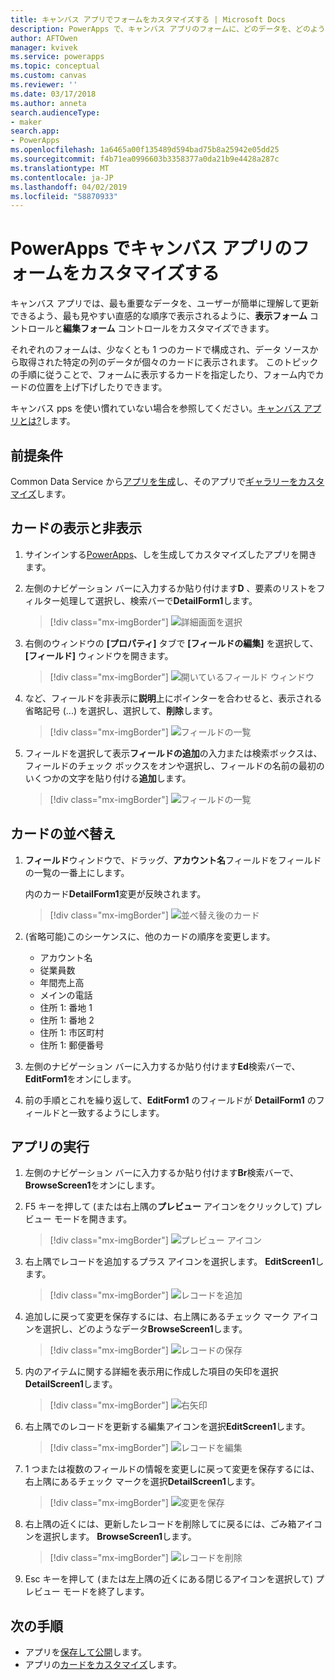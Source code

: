 ```yaml
---
title: キャンバス アプリでフォームをカスタマイズする | Microsoft Docs
description: PowerApps で、キャンバス アプリのフォームに、どのデータを、どのような順番で、どのコントロールに表示するかを指定します。
author: AFTOwen
manager: kvivek
ms.service: powerapps
ms.topic: conceptual
ms.custom: canvas
ms.reviewer: ''
ms.date: 03/17/2018
ms.author: anneta
search.audienceType:
- maker
search.app:
- PowerApps
ms.openlocfilehash: 1a6465a00f135489d594bad75b8a25942e05dd25
ms.sourcegitcommit: f4b71ea0996603b3358377a0da21b9e4428a287c
ms.translationtype: MT
ms.contentlocale: ja-JP
ms.lasthandoff: 04/02/2019
ms.locfileid: "58870933"
---
```

# <a name="customize-a-canvas-app-form-in-powerapps"></a>PowerApps でキャンバス アプリのフォームをカスタマイズする

キャンバス アプリでは、最も重要なデータを、ユーザーが簡単に理解して更新できるよう、最も見やすい直感的な順序で表示されるように、**表示フォーム** コントロールと**編集フォーム** コントロールをカスタマイズできます。

それぞれのフォームは、少なくとも 1 つのカードで構成され、データ ソースから取得された特定の列のデータが個々のカードに表示されます。 このトピックの手順に従うことで、フォームに表示するカードを指定したり、フォーム内でカードの位置を上げ下げしたりできます。

キャンバス pps を使い慣れていない場合を参照してください。[キャンバス アプリとは?](getting-started.md)します。

## <a name="prerequisites"></a>前提条件

Common Data Service から[アプリを生成](data-platform-create-app.md)し、そのアプリで[ギャラリーをカスタマイズ](customize-layout-sharepoint.md)します。

## <a name="show-and-hide-cards"></a>カードの表示と非表示

1. サインインする[PowerApps](http://web.powerapps.com?utm_source=padocs&utm_medium=linkinadoc&utm_campaign=referralsfromdoc)、しを生成してカスタマイズしたアプリを開きます。

1. 左側のナビゲーション バーに入力するか貼り付けます**D** 、要素のリストをフィルター処理して選択し、検索バーで**DetailForm1**します。

    > [!div class="mx-imgBorder"]
    > ![詳細画面を選択](./media/customize-forms-sharepoint/select-detailform.png)

1. 右側のウィンドウの **[プロパティ]** タブで **[フィールドの編集]** を選択して、**[フィールド]** ウィンドウを開きます。

    > [!div class="mx-imgBorder"]
    > ![開いているフィールド ウィンドウ](./media/customize-forms-sharepoint/edit-fields.png)

1. など、フィールドを非表示に**説明**上にポインターを合わせると、表示される省略記号 (...) を選択し、選択して、**削除**します。

    > [!div class="mx-imgBorder"]
    > ![フィールドの一覧](./media/customize-forms-sharepoint/hide-fields.png)

1. フィールドを選択して表示**フィールドの追加**の入力または検索ボックスは、フィールドのチェック ボックスをオンや選択し、フィールドの名前の最初のいくつかの文字を貼り付ける**追加**します。

    > [!div class="mx-imgBorder"]
    > ![フィールドの一覧](./media/customize-forms-sharepoint/show-field.png)

## <a name="reorder-the-cards"></a>カードの並べ替え

1. **フィールド**ウィンドウで、ドラッグ、**アカウント名**フィールドをフィールドの一覧の一番上にします。

    内のカード**DetailForm1**変更が反映されます。

    > [!div class="mx-imgBorder"]
    > ![並べ替え後のカード](./media/customize-forms-sharepoint/reordered-card.png)

1. (省略可能)このシーケンスに、他のカードの順序を変更します。

    - アカウント名
    - 従業員数
    - 年間売上高
    - メインの電話
    - 住所 1: 番地 1
    - 住所 1: 番地 2
    - 住所 1: 市区町村
    - 住所 1: 郵便番号

1. 左側のナビゲーション バーに入力するか貼り付けます**Ed**検索バーで、 **EditForm1**をオンにします。

1. 前の手順とこれを繰り返して、**EditForm1** のフィールドが **DetailForm1** のフィールドと一致するようにします。

## <a name="run-the-app"></a>アプリの実行

1. 左側のナビゲーション バーに入力するか貼り付けます**Br**検索バーで、 **BrowseScreen1**をオンにします。

1. F5 キーを押して (または右上隅の**プレビュー** アイコンをクリックして) プレビュー モードを開きます。

    > [!div class="mx-imgBorder"]
    > ![プレビュー アイコン](./media/customize-forms-sharepoint/open-preview.png)

1. 右上隅でレコードを追加するプラス アイコンを選択します。 **EditScreen1**します。

    > [!div class="mx-imgBorder"]
    > ![レコードを追加](./media/customize-forms-sharepoint/add-record.png)

1. 追加しに戻って変更を保存するには、右上隅にあるチェック マーク アイコンを選択し、どのようなデータ**BrowseScreen1**します。

    > [!div class="mx-imgBorder"]
    > ![レコードの保存](./media/customize-forms-sharepoint/save-record.png)

1. 内のアイテムに関する詳細を表示用に作成した項目の矢印を選択**DetailScreen1**します。

    > [!div class="mx-imgBorder"]
    > ![右矢印](./media/customize-forms-sharepoint/right-arrow.png)

1. 右上隅でのレコードを更新する編集アイコンを選択**EditScreen1**します。

    > [!div class="mx-imgBorder"]
    > ![レコードを編集](./media/customize-forms-sharepoint/edit-record.png)

1. 1 つまたは複数のフィールドの情報を変更しに戻って変更を保存するには、右上隅にあるチェック マークを選択**DetailScreen1**します。

    > [!div class="mx-imgBorder"]
    > ![変更を保存](./media/customize-forms-sharepoint/save-record.png)

1. 右上隅の近くには、更新したレコードを削除してに戻るには、ごみ箱アイコンを選択します。 **BrowseScreen1**します。

    > [!div class="mx-imgBorder"]
    > ![レコードを削除](./media/customize-forms-sharepoint/delete-record.png)

1. Esc キーを押して (または左上隅の近くにある閉じるアイコンを選択して) プレビュー モードを終了します。

## <a name="next-steps"></a>次の手順

- アプリを[保存して公開](save-publish-app.md)します。
- アプリの[カードをカスタマイズ](customize-card.md)します。